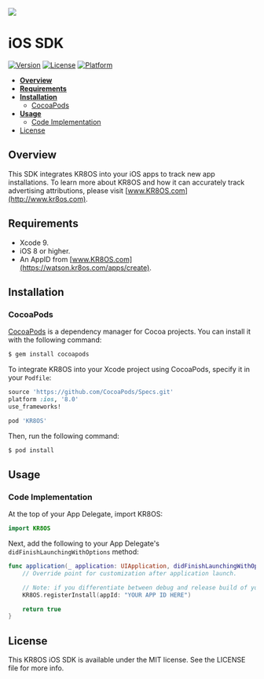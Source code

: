![](https://github.com/kr8os/ios-sdk/blob/master/Example/KR8OS/Assets.xcassets/KR8OS.imageset/Image.png?raw=true)
# iOS SDK
[![Version](https://img.shields.io/cocoapods/v/KR8OS.svg?style=flat-square)](http://cocoapods.org/pods/KR8OS)
[![License](https://img.shields.io/cocoapods/l/KR8OS.svg?style=flat-square)](http://cocoapods.org/pods/KR8OS)
[![Platform](https://img.shields.io/cocoapods/p/KR8OS.svg?style=flat-square)](http://cocoapods.org/pods/KR8OS)

* **[Overview](#overview)**
* **[Requirements](#requirements)**
* **[Installation](#installation)**
  * [CocoaPods](#cocoapods)
* **[Usage](#usage)**
  * [Code Implementation](#code-implementation)
* [License](#license)

## Overview

This SDK integrates KR8OS into your iOS apps to track new app installations. To learn more about KR8OS and how it can accurately track advertising attributions, please visit [www.KR8OS.com](http://www.kr8os.com).

## Requirements
* Xcode 9.
* iOS 8 or higher.
* An AppID from [www.KR8OS.com](https://watson.kr8os.com/apps/create).

## Installation
### CocoaPods

[CocoaPods](http://cocoapods.org) is a dependency manager for Cocoa projects. You can install it with the following command:

```bash
$ gem install cocoapods
```

To integrate KR8OS into your Xcode project using CocoaPods, specify it in your `Podfile`:

```ruby
source 'https://github.com/CocoaPods/Specs.git'
platform :ios, '8.0'
use_frameworks!

pod 'KR8OS'
```

Then, run the following command:

```bash
$ pod install
```

## Usage
### Code Implementation
At the top of your App Delegate, import KR8OS:
```swift
import KR8OS
```

Next, add the following to your App Delegate's `didFinishLaunchingWithOptions` method:
``` swift
func application(_ application: UIApplication, didFinishLaunchingWithOptions launchOptions: [UIApplicationLaunchOptionsKey: Any]?) -> Bool {
    // Override point for customization after application launch.

    // Note: if you differentiate between debug and release build of your app, please use KR8OS.registerInstall(appId: "YOUR_APP_ID_HERE", debug: true)
    KR8OS.registerInstall(appId: "YOUR APP ID HERE")

    return true
}
```

## License

This KR8OS iOS SDK is available under the MIT license. See the LICENSE file for more info.
